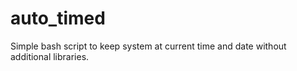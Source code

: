 # auto_timed
Simple bash script to keep system at current time and date without additional libraries.
